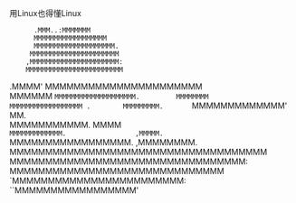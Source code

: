 用Linux也得懂Linux

          .MMM..:MMMMMMM                 
          MMMMMMMMMMMMMMMMMM              
          MMMMMMMMMMMMMMMMMMMM.          
         MMMMMMMMMMMMMMMMMMMMMM          
        ,MMMMMMMMMMMMMMMMMMMMMM:         
        MMMMMMMMMMMMMMMMMMMMMMMM         

.MMMM\' MMMMMMMMMMMMMMMMMMMMMM\
MMMMMM
`MMMMMMMMMMMMMMMMMMMM.         MMMMMMMM      MMMMMMMMMMMMMMMMMM .        MMMMMMMMM.       `MMMMMMMMMMMMM\'
MM.\
MMMMMMMMMMM. MMMM\
`MMMMMMMMMMMMM.                 ,MMMMM.   `MMMMMMMMMMMMMMMMM. ,MMMMMMMM.
MMMMMMMMMMMMMMMMMMMMMMMMMMMMMMMMMMMM MMMMMMMMMMMMMMMMMMMMMMMMMMMMMMMMM:
MMMMMMMMMMMMMMMMMMMMMMMMMMMMMM\
\`MMMMMMMMMMMMMMMMMMMMMMMM:\
\`\`MMMMMMMMMMMMMMMMM\'
